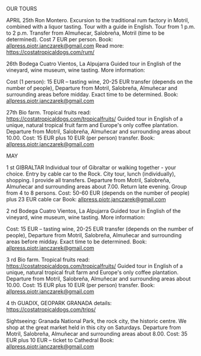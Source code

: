 OUR TOURS

APRIL
25th
Ron Montero.
Excursion to the traditional rum factory in Motril, combined with a liquor tasting. Tour with a guide in
English. Tour from 1 p.m. to 2 p.m. Transfer from Almuñecar, Salobreña, Motril (time to be determined).
Cost 7 EUR per person.
Book: allpress.piotr.janczarek@gmail.com
Read more:
https://costatropicaldogs.com/rum/

26th
Bodega Cuatro Vientos, La Alpujarra
Guided tour in English of the vineyard, wine museum, wine tasting.
More information:

Cost (1 person):
15 EUR – tasting wine, 20-25 EUR transfer (depends on the number of people),
Departure from Motril, Salobreña, Almuñecar and surrounding areas before midday. Exact time to be
determined.
Book: allpress.piotr.janczarek@gmail.com

27th
Bio farm. Tropical fruits
read: https://costatropicaldogs.com/tropicalfruits/
Guided tour in English of a unique, natural tropical fruit farm and Europe's only coffee plantation.
Departure from Motril, Salobreña, Almuñecar and surrounding areas about 10.00.
Cost: 15 EUR plus 10 EUR (per person) transfer.
Book: allpress.piotr.janczarek@gmail.com

MAY

1
st
GIBRALTAR
Individual tour of Gibraltar or walking together - your choice. Entry by cable car to the Rock. City tour,
lunch (individually), shopping. I provide all transfers.
Departure from Motril, Salobreña, Almuñecar and surrounding areas about 7.00. Return late evening.
Group from 4 to 8 persons.
Cost: 50-60 EUR (depends on the number of people) plus 23 EUR cable car
Book: allpress.piotr.janczarek@gmail.com

2
nd
Bodega Cuatro Vientos, La Alpujarra
Guided tour in English of the vineyard, wine museum, wine tasting.
More information:

Cost:
15 EUR – tasting wine, 20-25 EUR transfer (depends on the number of people),
Departure from Motril, Salobreña, Almuñecar and surrounding areas before midday. Exact time to be
determined.
Book: allpress.piotr.janczarek@gmail.com

3
rd
Bio farm. Tropical fruits
read: https://costatropicaldogs.com/tropicalfruits/
Guided tour in English of a unique, natural tropical fruit farm and Europe's only coffee plantation.
Departure from Motril, Salobreña, Almuñecar and surrounding areas about 10.00.
Cost: 15 EUR plus 10 EUR (per person) transfer.
Book: allpress.piotr.janczarek@gmail.com

4
th
GUADIX, GEOPARK GRANADA
details:
https://costatropicaldogs.com/trips/

Sightseeing: Granada National Park, the rock city, the historic centre. We shop at the great market held in
this city on Saturdays.
Departure from Motril, Salobreña, Almuñecar and surrounding areas about 8.00.
Cost: 35 EUR plus 10 EUR – ticket to Cathedral
Book: allpress.piotr.janczarek@gmail.com